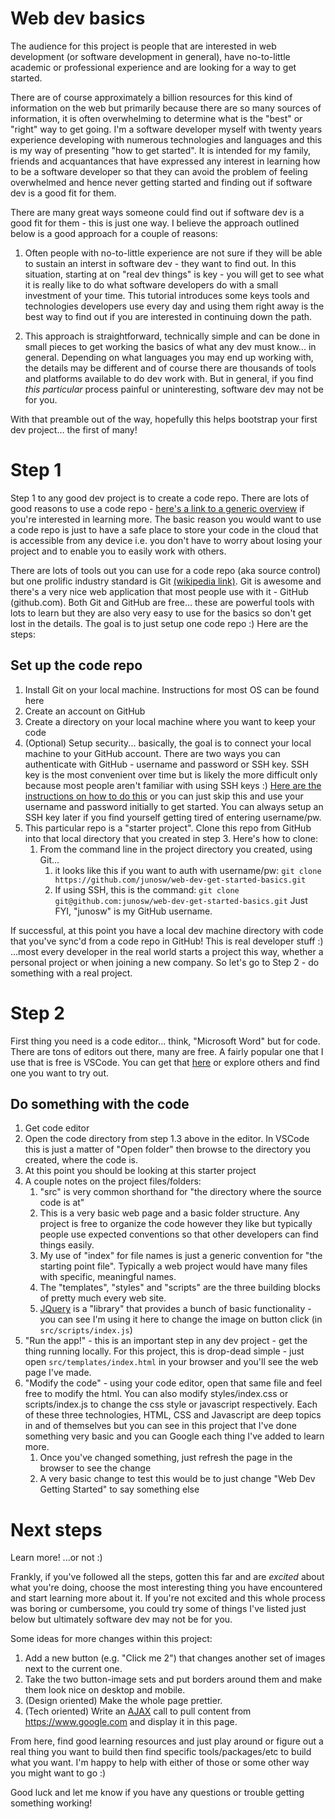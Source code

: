 # Web dev basics

The audience for this project is people that are interested in web development (or software development in general), have no-to-little academic or professional experience and are looking for a way to get started.

There are of course approximately a billion resources for this kind of information on the web but primarily because there are so many sources of information, it is often overwhelming to determine what is the "best" or "right" way to get going. I'm a software developer myself with twenty years experience developing with numerous technologies and languages and this is my way of presenting "how to get started". It is intended for my family, friends and acquantances that have expressed any interest in learning how to be a software developer so that they can avoid the problem of feeling overwhelmed and hence never getting started and finding out if software dev is a good fit for them.

There are many great ways someone could find out if software dev is a good fit for them - this is just one way. I believe the approach outlined below is a good approach for a couple of reasons:

1. Often people with no-to-little experience are not sure if they will be able to sustain an interst in software dev - they want to find out.  In this situation, starting at on "real dev things" is key - you will get to see what it is really like to do what software developers do with a small investment of your time. This tutorial introduces some keys tools and technologies developers use every day and using them right away is the best way to find out if you are interested in continuing down the path.

2. This approach is straightforward, technically simple and can be done in small pieces to get working the basics of what any dev must know... in general. Depending on what languages you may end up working with, the details may be different and of course there are thousands of tools and platforms available to do dev work with. But in general, if you find _this particular_ process painful or uninteresting, software dev may not be for you.

With that preamble out of the way, hopefully this helps bootstrap your first dev project... the first of many!

# Step 1
Step 1 to any good dev project is to create a code repo.  There are lots of good reasons to use a code repo - [here's a link to a generic overview](https://www.atlassian.com/git/tutorials/what-is-version-control) if you're interested in learning more. The basic reason you would want to use a code repo is just to have a safe place to store your code in the cloud that is accessible from any device i.e. you don't have to worry about losing your project and to enable you to easily work with others.

There are lots of tools out you can use for a code repo (aka source control) but one prolific industry standard is Git [(wikipedia link)](https://en.wikipedia.org/wiki/Git).  Git is awesome and there's a very nice web application that most people use with it - GitHub (github.com).  Both Git and GitHub are free... these are powerful tools with lots to learn but they are also very easy to use for the basics so don't get lost in the details. The goal is to just setup one code repo :)   Here are the steps:

## Set up the code repo
1. Install Git on your local machine.  Instructions for most OS can be found here
2. Create an account on GitHub
3. Create a directory on your local machine where you want to keep your code
4. (Optional) Setup security... basically, the goal is to connect your local machine to your GitHub account.  There are two ways you can authenticate with GitHub - username and password or SSH key.  SSH key is the most convenient over time but is likely the more difficult only because most people aren't familiar with using SSH keys :)  [Here are the instructions on how to do this](https://help.github.com/en/articles/connecting-to-github-with-ssh) or you can just skip this and use your username and password initially to get started. You can always setup an SSH key later if you find yourself getting tired of entering username/pw.
5. This particular repo is a "starter project". Clone this repo from GitHub into that local directory that you created in step 3. Here's how to clone:
    1. From the command line in the project directory you created, using Git...
        1. it looks like this if you want to auth with username/pw: `git clone https://github.com/junosw/web-dev-get-started-basics.git`
        2. If using SSH, this is the command:  `git clone git@github.com:junosw/web-dev-get-started-basics.git`
Just FYI, "junosw" is my GitHub username.

If successful, at this point you have a local dev machine directory with code that you've sync'd from a code repo in GitHub! This is real developer stuff  :)  ...most every developer in the real world starts a project this way, whether a personal project or when joining a new company.  So let's go to Step 2 - do something with a real project.

# Step 2

First thing you need is a code editor... think, "Microsoft Word" but for code. There are tons of editors out there, many are free.  A fairly popular one that I use that is free is VSCode.  You can get that [here](https://code.visualstudio.com/) or explore others and find one you want to try out.

## Do something with the code
1. Get code editor
2. Open the code directory from step 1.3 above in the editor.  In VSCode this is just a matter of "Open folder" then browse to the directory you created, where the code is.
3. At this point you should be looking at this starter project
4. A couple notes on the project files/folders:
    1. "src" is very common shorthand for "the directory where the source code is at"
    2. This is a very basic web page and a basic folder structure.  Any project is free to organize the code however they like but typically people use expected conventions so that other developers can find things easily. 
    3. My use of "index" for file names is just a generic convention for "the starting point file".  Typically a web project would have many files with specific, meaningful names.
    4. The "templates", "styles" and "scripts" are the three building blocks of pretty much every web site.
    5. [JQuery](https://jquery.com/) is a "library" that provides a bunch of basic functionality - you can see I'm using it here to change the image on button click (in `src/scripts/index.js`)
5. "Run the app!" - this is an important step in any dev project - get the thing running locally.  For this project, this is drop-dead simple - just open `src/templates/index.html` in your browser and you'll see the web page I've made.
6. "Modify the code" - using your code editor, open that same file and feel free to modify the html.  You can also modify styles/index.css or scripts/index.js to change the css style or javascript respectively. Each of these three technologies, HTML, CSS and Javascript are deep topics in and of themselves but you can see in this project that I've done something very basic and you can Google each thing I've added to learn more.
    1. Once you've changed something, just refresh the page in the browser to see the change
    2. A very basic change to test this would be to just change "Web Dev Getting Started" to say something else

# Next steps

Learn more! ...or not :)

Frankly, if you've followed all the steps, gotten this far and are _excited_ about what you're doing, choose the most interesting thing you have encountered and start learning more about it. If you're not excited and this whole process was boring or cumbersome, you could try some of things I've listed just below but ultimately software dev may not be for you.

Some ideas for more changes within this project:
1. Add a new button (e.g. "Click me 2") that changes another set of images next to the current one.
2. Take the two button-image sets and put borders around them and make them look nice on desktop and mobile.
3. (Design oriented) Make the whole page prettier.
4. (Tech oriented) Write an [AJAX](https://developer.mozilla.org/en-US/docs/Web/Guide/AJAX/Getting_Started) call to pull content from https://www.google.com and display it in this page.

From here, find good learning resources and just play around or figure out a real thing you want to build then find specific tools/packages/etc to build what you want.  I'm happy to help with either of those or some other way you might want to go :)   

Good luck and let me know if you have any questions or trouble getting something working!
